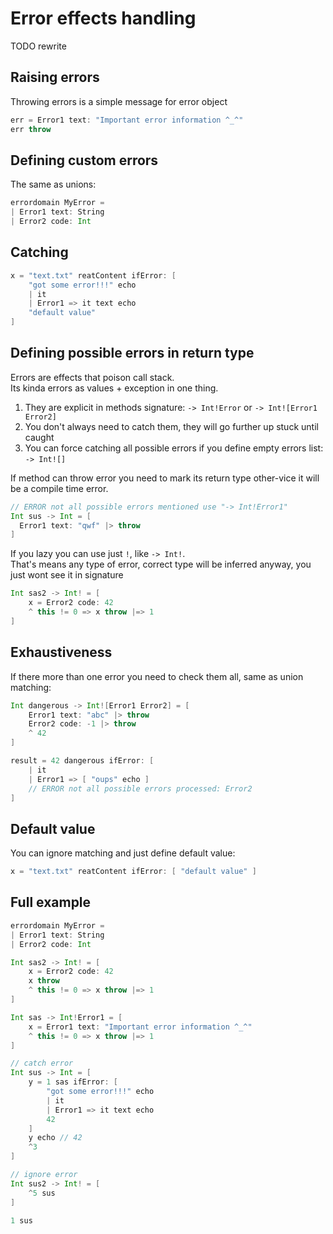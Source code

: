 # Error effects handling

TODO rewrite

## Raising errors

Throwing errors is a simple message for error object
```Scala
err = Error1 text: "Important error information ^_^"
err throw
```

## Defining custom errors
The same as unions:
```Scala
errordomain MyError =
| Error1 text: String
| Error2 code: Int
```

## Catching
```Scala
x = "text.txt" reatContent ifError: [
    "got some error!!!" echo
    | it
    | Error1 => it text echo
    "default value"
]
```

## Defining possible errors in return type  
Errors are effects that poison call stack.  
Its kinda errors as values + exception in one thing.  
1) They are explicit in methods signature: `-> Int!Error` or `-> Int![Error1 Error2]`
2) You don't always need to catch them, they will go further up stuck until caught
3) You can force catching all possible errors if you define empty errors list: `-> Int![]`

If method can throw error you need to mark its return type other-vice it will be a compile time error.  

```Scala
// ERROR not all possible errors mentioned use "-> Int!Error1"
Int sus -> Int = [ 
  Error1 text: "qwf" |> throw
]
```

If you lazy you can use just `!`, like `-> Int!`.  
That's means any type of error, correct type will be inferred anyway, you just wont see it in signature

```Scala
Int sas2 -> Int! = [
    x = Error2 code: 42
    ^ this != 0 => x throw |=> 1
]
```

## Exhaustiveness

If there more than one error you need to check them all, same as union matching:

```Scala
Int dangerous -> Int![Error1 Error2] = [
    Error1 text: "abc" |> throw
    Error2 code: -1 |> throw
    ^ 42
]

result = 42 dangerous ifError: [
    | it
    | Error1 => [ "oups" echo ]  
    // ERROR not all possible errors processed: Error2
]
```

## Default value
You can ignore matching and just define default value:
```Scala
x = "text.txt" reatContent ifError: [ "default value" ]
```


## Full example
```Scala
errordomain MyError =
| Error1 text: String
| Error2 code: Int

Int sas2 -> Int! = [
    x = Error2 code: 42
    x throw
    ^ this != 0 => x throw |=> 1
]

Int sas -> Int!Error1 = [
    x = Error1 text: "Important error information ^_^"
    ^ this != 0 => x throw |=> 1
]

// catch error
Int sus -> Int = [
    y = 1 sas ifError: [
        "got some error!!!" echo
        | it
        | Error1 => it text echo
        42
    ]
    y echo // 42
    ^3
]

// ignore error
Int sus2 -> Int! = [
    ^5 sus
]

1 sus
```